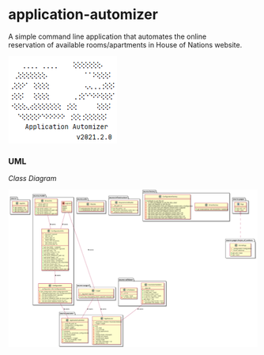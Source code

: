 # application-automizer
A simple command line application that automates the online \
reservation of available rooms/apartments in House of Nations
website.

![alt Application Artwork](images/aa-artwork.png)

### UML
*Class Diagram*

![alt Class Diagram](images/class_diagram.svg)
